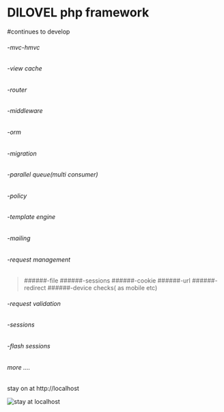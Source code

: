 # DILOVEL php framework 

#continues to develop

###### -mvc-hmvc
###### -view cache 
###### -router
###### -middleware
###### -orm
###### -migration
###### -parallel queue(multi consumer)
###### -policy
###### -template engine
###### -mailing 
###### -request management
>######-file
>######-sessions
>######-cookie
>######-url
>######-redirect
>######-device checks( as mobile etc)
###### -request validation
###### -sessions 
###### -flash sessions 
###### more ....



stay on at http://localhost



![stay at localhost](https://i.ibb.co/NSVRG18/carbon.png)
